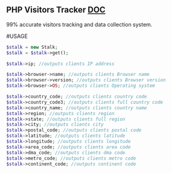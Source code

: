 PHP Visitors Tracker [DOC](http://ghostff.com/library/php/Visitors_Tracking_System)
----------
99% accurate visitors tracking and data collection system.

#USAGE
```php
$stalk = new Stalk;
$stalk = $stalk->get();

$stalk->ip; //outputs clients IP address

$stalk->browser->name; //outputs clients Browser name
$stalk->browser->version; //outputs clients Browser version
$stalk->browser->OS; //outputs clients Operating system

$stalk->country_code; //outputs clients country code
$stalk->country_code3; //outputs clients full country code
$stalk->country_name; //outputs clients country name
$stalk->region; //outputs clients region
$stalk->state; //outputs clients full region
$stalk->city; //outputs clients city
$stalk->postal_code; //outputs clients postal code
$stalk->latitude; //outputs clients latitude
$stalk->longitude; //outputs clients longitude
$stalk->area_code; //outputs clients area code
$stalk->dma_code; //outputs clients dma code
$stalk->metro_code; //outputs clients metro code
$stalk->continent_code; //outputs continent code
```
